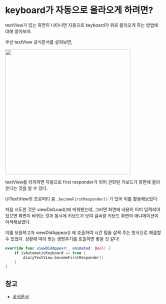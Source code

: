 # keyboard가 자동으로 올라오게 하려면?

textView가 있는 화면이 나타나면 자동으로 keyboard가 위로 올라오게 하는 방법에 대해 알아보자.

우선 textView 공식문서를 살펴보면,

<img src="https://i.imgur.com/nC8WI79.png" width="400">

<br/>

textView를 터치하면 자동으로 first responder가 되어 관련된 키보드가 화면에 올라온다는 것을 알 수 있다.

UITextView의 프로퍼티 중 `.becomeFirstResponder()` 가 있어 이를 활용해보았다.

처음 시도한 것은 viewDidLoad()에 띄워봤는데, 그러면 화면에 내용이 이미 입력되어 있으면 화면이 바뀌는 것과 동시에 키보드가 보여 글씨랑 키보드 화면의 애니메이션이 어색해보였다.

이를 보완하고자 viewDidAppear() 에 호출하여 시간 텀을 살짝 주는 방식으로 해결할 수 있었다. 상황에 따라 맞는 생명주기를 호출하면 좋을 것 같다!

```swift
override func viewDidAppear(_ animated: Bool) {
    if isAutomaticKeyboard == true {
        diaryTextView.becomeFirstResponder()
    }
}
```

## 참고
- [공식문서](https://developer.apple.com/documentation/uikit/uiresponder/1621113-becomefirstresponder)
